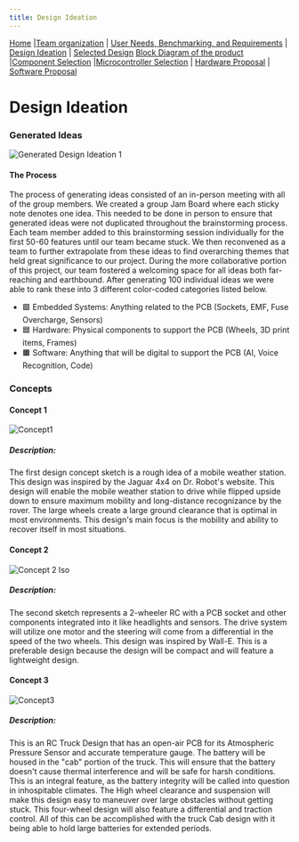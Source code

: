 ```yaml
---
title: Design Ideation
---
```


[Home](/index.md) |[Team organization](/Team_organization.md) | [User Needs, Benchmarking, and Requirements](/User_Needs_Benchmarking_Requirements.md) | [Design Ideation](/Design_Ideation.md) | [Selected Design](/Selected_Design.md) 
[Block Diagram of the product](/Block_Diagram_of_the_product.md) |[Component Selection](/Component_Selection.md) |[Microcontroller Selection](/Microcontroller_Selection.md) | [Hardware Proposal](/Hardware_Proposal.md) | [Software Proposal](/Software_Proposal.md)

# Design Ideation

### Generated Ideas
![Generated Design Ideation 1](https://github.com/EGR314-Spring2024-Team303/EGR314-Spring2024-Team303.github.io/assets/39510849/75b2595d-4acb-4b2a-b16c-8d92846148a0)

#### The Process
The process of generating ideas consisted of an in-person meeting with all of the group members. We created a group Jam Board where each sticky note denotes one idea. This needed to be done in person to ensure that generated ideas were not duplicated throughout the brainstorming process. Each team member added to this brainstorming session individually for the first 50-60 features until our team became stuck. We then reconvened as a team to further extrapolate from these ideas to find overarching themes that held great significance to our project. During the more collaborative portion of this project, our team fostered a welcoming space for all ideas both far-reaching and earthbound. After generating 100 individual ideas we were able to rank these into 3 different color-coded categories listed below.

* 🟩 Embedded Systems: Anything related to the PCB (Sockets, EMF, Fuse Overcharge, Sensors)
* 🟦 Hardware: Physical components to support the PCB (Wheels, 3D print items, Frames) 
* 🟧 Software: Anything that will be digital to support the PCB (AI, Voice Recognition, Code)

### Concepts
#### Concept 1
![Concept1](https://github.com/EGR314-Spring2024-Team303/EGR314-Spring2024-Team303.github.io/assets/39510849/88a70d1b-fcb9-4aa8-82bf-23aee8d07889)
##### Description:
The first design concept sketch is a rough idea of a mobile weather station. This design was inspired by the Jaguar 4x4 on Dr. Robot's website. This design will enable the mobile weather station to drive while flipped upside down to ensure maximum mobility and long-distance recognizance by the rover. The large wheels create a large ground clearance that is optimal in most environments. This design's main focus is the mobility and ability to recover itself in most situations.
#### Concept 2
![Concept 2 Iso](https://github.com/EGR314-Spring2024-Team303/EGR314-Spring2024-Team303.github.io/assets/39510849/92a647dd-9664-4cf1-a2a5-1bbe4c46a54e)
##### Description: 
The second sketch represents a 2-wheeler RC with a PCB socket and other components integrated into it like headlights and sensors. The drive system will utilize one motor and the steering will come from a differential in the speed of the two wheels. This design was inspired by Wall-E. This is a preferable design because the design will be compact and will feature a lightweight design. 
#### Concept 3
![Concept3](https://github.com/EGR314-Spring2024-Team303/EGR314-Spring2024-Team303.github.io/assets/39510849/46b365b9-fa93-49db-ab1e-e9d680756157)
##### Description:
This is an RC Truck Design that has an open-air PCB for its Atmospheric Pressure Sensor and accurate temperature gauge. The battery will be housed in the "cab" portion of the truck. This will ensure that the battery doesn't cause thermal interference and will be safe for harsh conditions. This is an integral feature, as the battery integrity will be called into question in inhospitable climates. The High wheel clearance and suspension will make this design easy to maneuver over large obstacles without getting stuck. This four-wheel design will also feature a differential and traction control. All of this can be accomplished with the truck Cab design with it being able to hold large batteries for extended periods.




